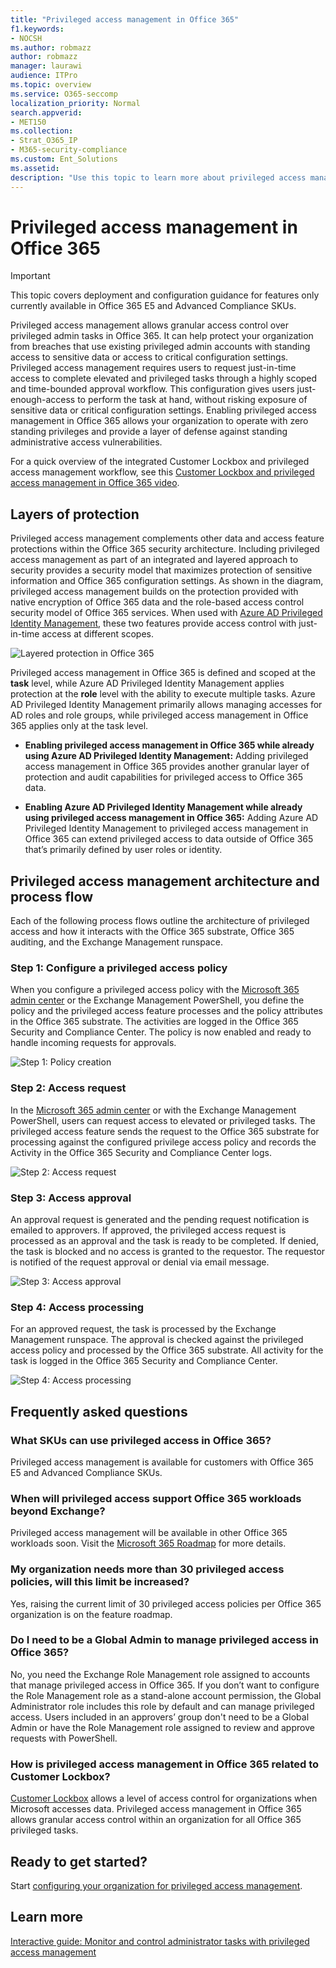 ```yaml
---
title: "Privileged access management in Office 365"
f1.keywords:
- NOCSH
ms.author: robmazz
author: robmazz
manager: laurawi
audience: ITPro
ms.topic: overview
ms.service: O365-seccomp
localization_priority: Normal
search.appverid:
- MET150
ms.collection:
- Strat_O365_IP
- M365-security-compliance
ms.custom: Ent_Solutions
ms.assetid: 
description: "Use this topic to learn more about privileged access management in Office 365"
---
```


# Privileged access management in Office 365

> [!IMPORTANT]
> This topic covers deployment and configuration guidance for features only currently available in Office 365 E5 and Advanced Compliance SKUs.

Privileged access management allows granular access control over privileged admin tasks in Office 365. It can help protect your organization from breaches that use existing privileged admin accounts with standing access to sensitive data or access to critical configuration settings. Privileged access management requires users to request just-in-time access to complete elevated and privileged tasks through a highly scoped and time-bounded approval workflow. This configuration gives users just-enough-access to perform the task at hand, without risking exposure of sensitive data or critical configuration settings. Enabling privileged access management in Office 365 allows your organization to operate with zero standing privileges and provide a layer of defense against standing administrative access vulnerabilities.

For a quick overview of the integrated Customer Lockbox and privileged access management workflow, see this [Customer Lockbox and privileged access management in Office 365 video](https://go.microsoft.com/fwlink/?linkid=2066800).

## Layers of protection

Privileged access management complements other data and access feature protections within the Office 365 security architecture. Including privileged access management as part of an integrated and layered approach to security provides a security model that maximizes protection of sensitive information and Office 365 configuration settings. As shown in the diagram, privileged access management builds on the protection provided with native encryption of Office 365 data and the role-based access control security model of Office 365 services. When used with [Azure AD Privileged Identity Management](https://docs.microsoft.com/azure/active-directory/active-directory-privileged-identity-management-configure), these two features provide access control with just-in-time access at different scopes.

![Layered protection in Office 365](media/pam-layered-protection.png)

Privileged access management in Office 365 is defined and scoped at the **task** level, while Azure AD Privileged Identity Management applies protection at the **role** level with the ability to execute multiple tasks. Azure AD Privileged Identity Management primarily allows managing accesses for AD roles and role groups, while privileged access management in Office 365 applies only at the task level.

- **Enabling privileged access management in Office 365 while already using Azure AD Privileged Identity Management:** Adding privileged access management in Office 365 provides another granular layer of protection and audit capabilities for privileged access to Office 365 data.

- **Enabling Azure AD Privileged Identity Management while already using privileged access management in Office 365:**  Adding Azure AD Privileged Identity Management to privileged access management in Office 365 can extend privileged access to data outside of Office 365 that’s primarily defined by user roles or identity.  

## Privileged access management architecture and process flow

Each of the following process flows outline the architecture of privileged access and how it interacts with the Office 365 substrate, Office 365 auditing, and the Exchange Management runspace.

### Step 1: Configure a privileged access policy

When you configure a privileged access policy with the [Microsoft 365 admin center](https://admin.microsoft.com) or the Exchange Management PowerShell, you define the policy and the privileged access feature processes and the policy attributes in the Office 365 substrate. The activities are logged in the Office 365 Security and Compliance Center. The policy is now enabled and ready to handle incoming requests for approvals.

![Step 1: Policy creation](media/pam-step1-policy-creation.jpg)

### Step 2: Access request

In the [Microsoft 365 admin center](https://admin.microsoft.com) or with the Exchange Management PowerShell, users can request access to elevated or privileged tasks. The privileged access feature sends the request to the Office 365 substrate for processing against the configured privilege access policy and records the Activity in the Office 365 Security and Compliance Center logs.

![Step 2: Access request](media/pam-step2-access-request.jpg)

### Step 3: Access approval

An approval request is generated and the pending request notification is emailed to approvers. If approved, the privileged access request is processed as an approval and the task is ready to be completed. If denied, the task is blocked and no access is granted to the requestor. The requestor is notified of the request approval or denial via email message.

![Step 3: Access approval](media/pam-step3-access-approval.jpg)

### Step 4: Access processing

For an approved request, the task is processed by the Exchange Management runspace. The approval is checked against the privileged access policy and processed by the Office 365 substrate. All activity for the task is logged in the Office 365 Security and Compliance Center.

![Step 4: Access processing](media/pam-step4-access-processing.jpg)

## Frequently asked questions

### What SKUs can use privileged access in Office 365?

Privileged access management is available for customers with Office 365 E5 and Advanced Compliance SKUs.

### When will privileged access support Office 365 workloads beyond Exchange?

Privileged access management will be available in other Office 365 workloads soon. Visit the [Microsoft 365 Roadmap](https://www.microsoft.com/microsoft-365/roadmap) for more details.

### My organization needs more than 30 privileged access policies, will this limit be increased?

Yes, raising the current limit of 30 privileged access policies per Office 365 organization is on the feature roadmap.

### Do I need to be a Global Admin to manage privileged access in Office 365?

No, you need the Exchange Role Management role assigned to accounts that manage privileged access in Office 365. If you don’t want to configure the Role Management role as a stand-alone account permission, the Global Administrator role includes this role by default and can manage privileged access. Users included in an approvers’ group don't need to be a Global Admin or have the Role Management role assigned to review and approve requests with PowerShell.

### How is privileged access management in Office 365 related to Customer Lockbox?

[Customer Lockbox](https://docs.microsoft.com/office365/admin/manage/customer-lockbox-requests) allows a level of access control for organizations when Microsoft accesses data. Privileged access management in Office 365 allows granular access control within an organization for all Office 365 privileged tasks.

## Ready to get started?

Start [configuring your organization for privileged access management](privileged-access-management-configuration.md).

## Learn more

[Interactive guide: Monitor and control administrator tasks with privileged access management](https://content.cloudguides.com/guides/Privileged%20Access%20Management)